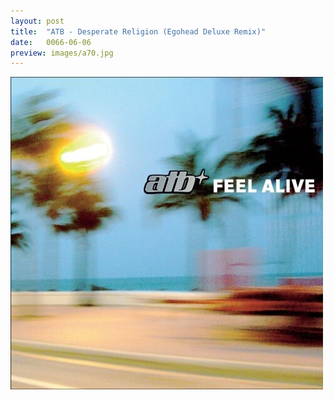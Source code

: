 ```yaml
---
layout: post
title:  "ATB - Desperate Religion (Egohead Deluxe Remix)"
date:   0066-06-06
preview: images/a70.jpg
---
```


![ATB - Feel Alive](/images/a70.jpg)
